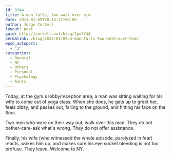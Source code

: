 ```yaml
---
id: 3744
title: A man falls, two walk over him
date: 2012-01-09T20:14:27+00:00
author: Jorge Cortell
layout: post
guid: http://cortell.net/blog/?p=3744
permalink: /blog/2012/01/09/a-man-falls-two-walk-over-him/
wpsd_autopost:
  - "1"
categories:
  - General
  - NY
  - Others
  - Personal
  - Psychology
  - Rants
---
```

Today, at the gym`s lobby/reception area, a man was sitting waiting for his wife to come out of yoga class. When she does, he gets up to greet her, feels dizzy, and passes out, falling to the ground, and hitting his face on the floor.

Two men who were on their way out, walk over this man. They do not bother-care-ask what`s wrong. They do not offer assistance.

Finally, his wife (who witnessed the whole episode, paralyzed in fear) reacts, wakes him up, and makes sure his eye socket bleeding is not too profuse. They leave. Welcome to NY.